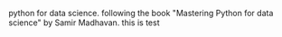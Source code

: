 python for data science. following the book "Mastering Python for data science" by Samir Madhavan.
 this is test
